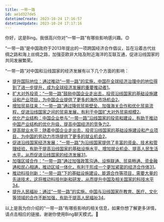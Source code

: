 ```yaml
---
title: 一带一路
id: ae1d327de5
datetimeCreate: 2023-10-24 17:16:57
datetimeUpdate: 2023-10-24 17:17:16
---
```

你好，这是Bing。我很高兴你对“一带一路”有哪些影响感兴趣。😊

“一带一路”是中国政府于2013年提出的一项跨国经济合作倡议，旨在沿着古代丝绸之路和海上丝绸之路，加强亚欧非大陆及附近海洋的互联互通，促进沿线国家的共同发展繁荣。

“一带一路”对中国和沿线国家的经济发展有以下几个方面的影响：

- [提升国际地位：通过推动“一带一路”的实施，中国在全球经济治理中的地位得到了进一步提升，成为全球经济发展的重要推动者](https://www.yicai.com/news/4580680.html)[1](https://www.gov.cn/xinwen/2021-11/21/content_5652307.htm)。
- [扩大对外投资：“一带一路”鼓励中国企业走出去，投资沿线国家的基础设施建设和产业项目，为中国企业提供了更多的海外市场机会](https://www.yicai.com/news/4580680.html)[2](https://www.yicai.com/news/4580680.html)。
- [增加贸易往来：“一带一路”通过降低贸易壁垒、加强海关合作和优化贸易流程，促进沿线国家之间的贸易发展，有利于中国扩大对外贸易规模](https://www.yicai.com/news/4580680.html)[2](https://www.yicai.com/news/4580680.html)。
- [优化产业结构：中国企业参与“一带一路”沿线国家的投资和建设，有助于推动中国产业结构的优化升级，提高中国经济的竞争力](https://www.yicai.com/news/4580680.html)[2](https://www.yicai.com/news/4580680.html)。
- [提高就业水平：随着中国企业走出去，投资沿线国家的基础设施建设和产业项目，为中国的劳动力市场提供了更多的就业机会](https://www.yicai.com/news/4580680.html)[2](https://www.yicai.com/news/4580680.html)。
- [促进沿线国家经济发展：“一带一路”为沿线国家提供了丰富的资金、技术和管理经验，有助于提高沿线国家的基础设施水平、增加就业机会、提高人民生活水平，从而促进沿线国家的经济发展](https://www.yicai.com/news/4580680.html)[3](https://www.163.com/dy/article/IHK9R9P1055633IB.html)[1](https://www.gov.cn/xinwen/2021-11/21/content_5652307.htm)。
- [加强区域合作：“一带一路”通过加强政策沟通、设施联通、贸易畅通、资金融通和民心相通，推动区域一体化，有利于形成一个更加紧密的经济合作体](https://www.yicai.com/news/4580680.html)[3](https://www.163.com/dy/article/IHK9R9P1055633IB.html)[1](https://www.gov.cn/xinwen/2021-11/21/content_5652307.htm)。
- [推动科技创新：“一带一路”下的基础设施建设、能源合作等项目，需要大量的先进技术，这将推动科技创新和研发，从而提升中国及相关国家的科技水平](https://www.yicai.com/news/4580680.html)[3](https://www.163.com/dy/article/IHK9R9P1055633IB.html)[4](https://www.ciis.org.cn/yjcg/xslw/202007/t20200710_1167.html)。
- [提升人民福祉：通过“一带一路”的实施，中国与沿线国家在教育、医疗、文化等领域的合作不断加强，有助于提高人民福祉](https://www.yicai.com/news/4580680.html)[3](https://www.163.com/dy/article/IHK9R9P1055633IB.html)[4](https://www.ciis.org.cn/yjcg/xslw/202007/t20200710_1167.html)。

以上是我为你介绍的“一带一路”有哪些影响的相关信息，如果你想了解更多详情，请点击相应的链接。谢谢你使用Bing聊天模式。👋